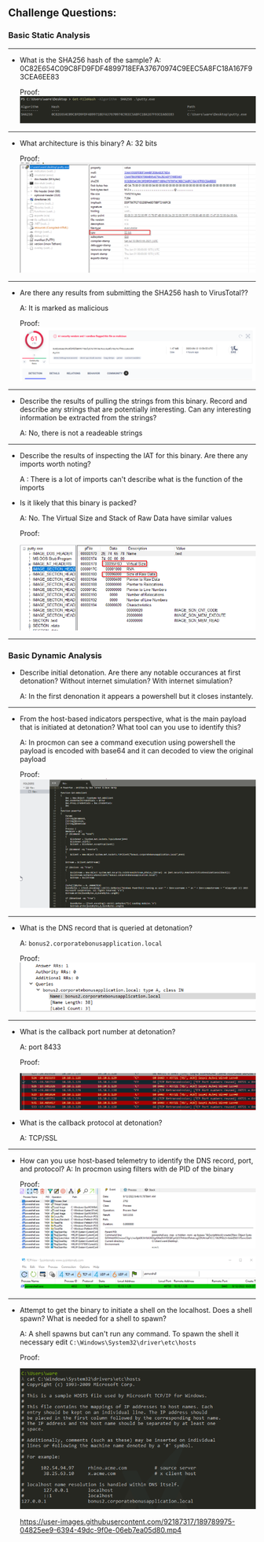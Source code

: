 ## Challenge Questions:

### Basic Static Analysis
---

- What is the SHA256 hash of the sample?
    A: 0C82E654C09C8FD9FDF4899718EFA37670974C9EEC5A8FC18A167F93CEA6EE83

    Proof: 
    ![Hash](./img/hash.png)
---
- What architecture is this binary?
    A: 32 bits

    Proof:
    ![Architectture](./img/arc.png)
---
- Are there any results from submitting the SHA256 hash to VirusTotal??

    A: It is marked as malicious
    
    Proof:
    ![VirusTotal](./img/hash_vt.png)
---
- Describe the results of pulling the strings from this binary. Record and describe any strings that are potentially interesting. Can any interesting information be extracted from the strings?

    A: No, there is not a readeable strings 
---
- Describe the results of inspecting the IAT for this binary. Are there any imports worth noting?

    A : There is a lot of imports can't describe what is the function of the imports
- Is it likely that this binary is packed?

    A: No. The Virtual Size and Stack of Raw Data have similar values

    Proof:

    ![packed](./img/no_packed.png) 

---

### Basic Dynamic Analysis
 - Describe initial detonation. Are there any notable occurances at first detonation? Without internet simulation? With internet simulation?
   
    A: In the first denonation it appears a powershell but it closes instantely. 
---
 - From the host-based indicators perspective, what is the main payload that is initiated at detonation? What tool can you use to identify this?
   
    A: In procmon can see a command execution using powershell the payload is encoded with base64 and it can decoded to view the original payload

    Proof: 
    ![powershell_scrip](./img/powershell_script.png)

---
 - What is the DNS record that is queried at detonation?
    
    A: `bonus2.corporatebonusapplication.local`

    Proof:
    ![dns](./img/dns.png)
---
 - What is the callback port number at detonation?
    
    A: port 8433

    Proof: 

    ![port](./img/port.png)
 - What is the callback protocol at detonation?

    A: TCP/SSL
---
 - How can you use host-based telemetry to identify the DNS record, port, and protocol?
    A: In procmon using filters with de PID of the binary 

    Proof: 
    ![procmon](./img/powershell.png)

    ![tcpview](./img/tcpview.png)
---
 - Attempt to get the binary to initiate a shell on the localhost. Does a shell spawn? What is needed for a shell to spawn?

    A: A shell spawns but can't run any command. To spawn the shell it necessary edit  `C:\Windows\System32\driver\etc\hosts`
    
    Proof: 

    ![/etc/hosts](./img/etc_hosts.png)

   https://user-images.githubusercontent.com/92187317/189789975-04825ee9-6394-49dc-9f0e-06eb7ea05d80.mp4


        
